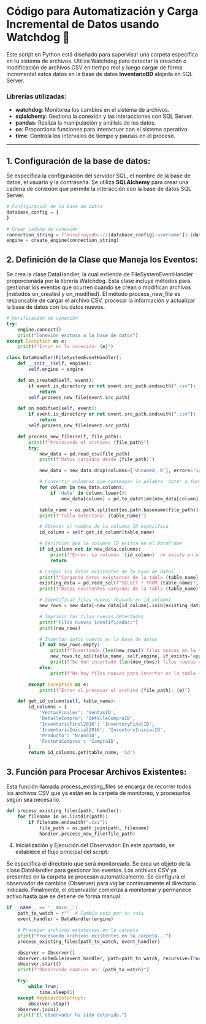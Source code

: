 # Código para Automatización y Carga Incremental de Datos usando Watchdog 🚀

Este script en Python está diseñado para supervisar una carpeta específica en tu sistema de archivos. Utiliza Watchdog para detectar la creación o modificación de archivos CSV en tiempo real y luego cargar de forma incremental estos datos en la base de datos **InventarioBD** alojada en SQL Server.

### Librerías utilizadas:
- **watchdog**: Monitorea los cambios en el sistema de archivos.
- **sqlalchemy**: Gestiona la conexión y las interacciones con SQL Server.
- **pandas**: Realiza la manipulación y análisis de los datos.
- **os**: Proporciona funciones para interactuar con el sistema operativo.
- **time**: Controla los intervalos de tiempo y pausas en el proceso.

---

## 1. Configuración de la base de datos:

Se especifica la configuración del servidor SQL, el nombre de la base de datos, el usuario y la contraseña. Se utiliza **SQLAlchemy** para crear una cadena de conexión que permite la interacción con la base de datos SQL Server.

```python
# Configuración de la base de datos
database_config = { 
}

# Crear cadena de conexión
connection_string = f"mssql+pyodbc://{database_config['username']}:{database_config['password']}@{database_config['server']}/{database_config['database']}?driver=ODBC+Driver+17+for+SQL+Server"
engine = create_engine(connection_string)
```


## 2. Definición de la Clase que Maneja los Eventos:

Se crea la clase DataHandler, la cual extiende de FileSystemEventHandler proporcionada por la librería Watchdog. Esta clase incluye métodos para gestionar los eventos que ocurren cuando se crean o modifican archivos (métodos on_created y on_modified). El método process_new_file es responsable de cargar el archivo CSV, procesar la información y actualizar la base de datos con los datos nuevos.

```python
# Verificación de conexión
try:
    engine.connect()
    print("Conexión exitosa a la base de datos")
except Exception as e:
    print(f"Error en la conexión: {e}")

class DataHandler(FileSystemEventHandler):
    def __init__(self, engine):
        self.engine = engine

    def on_created(self, event):
        if event.is_directory or not event.src_path.endswith(".csv"):
            return
        self.process_new_file(event.src_path)

    def on_modified(self, event):
        if event.is_directory or not event.src_path.endswith(".csv"):
            return
        self.process_new_file(event.src_path)

    def process_new_file(self, file_path):
        print(f"Procesando el archivo: {file_path}")
        try:
            new_data = pd.read_csv(file_path)
            print(f"Datos cargados desde {file_path}")

            new_data = new_data.drop(columns=['Unnamed: 0'], errors='ignore')

            # Convertir columnas que contengan la palabra 'date' a formato datetime
            for column in new_data.columns:
                if 'date' in column.lower():
                    new_data[column] = pd.to_datetime(new_data[column], errors='coerce')

            table_name = os.path.splitext(os.path.basename(file_path))[0]
            print(f"Tabla detectada: {table_name}")

            # Obtener el nombre de la columna ID específica
            id_column = self.get_id_column(table_name)

            # Verificar que la columna ID exista en el DataFrame
            if id_column not in new_data.columns:
                print(f"Error: La columna '{id_column}' no existe en el archivo {file_path}")
                return

            # Cargar los datos existentes de la base de datos
            print(f"Cargando datos existentes de la tabla {table_name} desde la base de datos...")
            existing_data = pd.read_sql(f"SELECT * FROM {table_name}", self.engine)
            print(f"Datos existentes cargados de la tabla {table_name}")

            # Identificar filas nuevas (basado en id_column)
            new_rows = new_data[~new_data[id_column].isin(existing_data[id_column])]

            # Imprimir las filas nuevas detectadas
            print("Filas nuevas identificadas:")
            print(new_rows)

            # Insertar datos nuevos en la base de datos
            if not new_rows.empty:
                print(f"Insertando {len(new_rows)} filas nuevas en la tabla {table_name}...")
                new_rows.to_sql(table_name, self.engine, if_exists='append', index=False)
                print(f"Se han insertado {len(new_rows)} filas nuevas en la tabla {table_name}")
            else:
                print(f"No hay filas nuevas para insertar en la tabla {table_name}")

        except Exception as e:
            print(f"Error al procesar el archivo {file_path}: {e}")

    def get_id_column(self, table_name):
        id_columns = {
            'VentasFinales': 'VentasID',
            'DetalleCompra': 'DetalleCompraID',
            'InventarioFinal2016': 'InventoryFinalID',
            'InventarioInicial2016': 'InventoryInicialID',
            'Producto': 'BrandID',
            'FacturaCompras': 'CompraID',
        }
        return id_columns.get(table_name, 'id')
```

## 3. Función para Procesar Archivos Existentes:
Esta función llamada process_existing_files se encarga de recorrer todos los archivos CSV que ya están en la carpeta de monitoreo, y procesarlos según sea necesario.

```python
def process_existing_files(path, handler):
    for filename in os.listdir(path):
        if filename.endswith(".csv"):
            file_path = os.path.join(path, filename)
            handler.process_new_file(file_path)
```

4. Inicialización y Ejecución del Observador:
En este apartado, se establece el flujo principal del script:

Se especifica el directorio que será monitoreado.
Se crea un objeto de la clase DataHandler para gestionar los eventos.
Los archivos CSV ya presentes en la carpeta se procesan automáticamente.
Se configura el observador de cambios (Observer) para vigilar continuamente el directorio indicado.
Finalmente, el observador comienza a monitorear y permanece activo hasta que se detiene de forma manual.

```python
if __name__ == '__main__':
    path_to_watch = r""  # Cambia esto por tu ruta
    event_handler = DataHandler(engine)

    # Procesar archivos existentes en la carpeta
    print("Procesando archivos existentes en la carpeta...")
    process_existing_files(path_to_watch, event_handler)

    observer = Observer()
    observer.schedule(event_handler, path=path_to_watch, recursive=True)
    observer.start()
    print(f"Observando cambios en: {path_to_watch}")

    try:
        while True:
            time.sleep(1)
    except KeyboardInterrupt:
        observer.stop()
    observer.join()
    print("El observador ha sido detenido.")

```